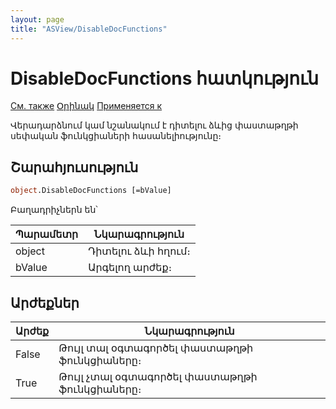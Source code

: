 ```yaml
---
layout: page
title: "ASView/DisableDocFunctions"
---
```



# DisableDocFunctions հատկություն

[См. также](../Asview.md) [Օրինակ](../../Examples/E_AsView.html) [Применяется к](../Asview.md)

Վերադարձնում կամ նշանակում է դիտելու ձևից փաստաթղթի սեփական ֆունկցիաների հասանելիությունը։

## Շարահյուսություն

``` vb
object.DisableDocFunctions [=bValue] 
```

Բաղադրիչներն են՝

| Պարամետր | Նկարագրություն |
|--|--|
| object | Դիտելու ձևի հղում։ |
| bValue | Արգելող արժեք։ |


## Արժեքներ


| Արժեք | Նկարագրություն |
|--|--|
| False | Թույլ տալ օգտագործել փաստաթղթի ֆունկցիաները։  |
| True | Թույլ չտալ օգտագործել փաստաթղթի ֆունկցիաները։ |

